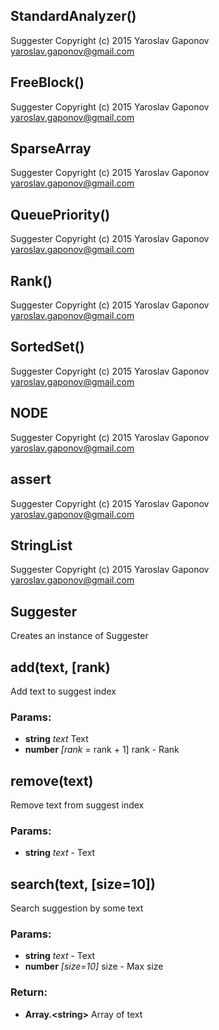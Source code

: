 

<!-- Start libs/analyzer.js -->

## StandardAnalyzer()

Suggester
    Copyright (c) 2015 Yaroslav Gaponov <yaroslav.gaponov@gmail.com>

<!-- End libs/analyzer.js -->




<!-- Start libs/freeblock.js -->

## FreeBlock()

Suggester
    Copyright (c) 2015 Yaroslav Gaponov <yaroslav.gaponov@gmail.com>

<!-- End libs/freeblock.js -->




<!-- Start libs/index.js -->

## SparseArray

Suggester
    Copyright (c) 2015 Yaroslav Gaponov <yaroslav.gaponov@gmail.com>

<!-- End libs/index.js -->




<!-- Start libs/lrucache.js -->

## QueuePriority()

Suggester
    Copyright (c) 2015 Yaroslav Gaponov <yaroslav.gaponov@gmail.com>

<!-- End libs/lrucache.js -->




<!-- Start libs/rank.js -->

## Rank()

Suggester
    Copyright (c) 2015 Yaroslav Gaponov <yaroslav.gaponov@gmail.com>

<!-- End libs/rank.js -->




<!-- Start libs/sortedset.js -->

## SortedSet()

Suggester
    Copyright (c) 2015 Yaroslav Gaponov <yaroslav.gaponov@gmail.com>

<!-- End libs/sortedset.js -->




<!-- Start libs/sparsearray.js -->

## NODE

Suggester
    Copyright (c) 2015 Yaroslav Gaponov <yaroslav.gaponov@gmail.com>

<!-- End libs/sparsearray.js -->




<!-- Start libs/stringlist.js -->

## assert

Suggester
    Copyright (c) 2015 Yaroslav Gaponov <yaroslav.gaponov@gmail.com>

<!-- End libs/stringlist.js -->




<!-- Start libs/suggester.js -->

## StringList

Suggester
    Copyright (c) 2015 Yaroslav Gaponov <yaroslav.gaponov@gmail.com>

## Suggester

Creates an instance of Suggester

## add(text, [rank)

Add text to suggest index

### Params:

* **string** *text* Text
* **number** *[rank* = rank + 1] rank - Rank

## remove(text)

Remove text from suggest index

### Params:

* **string** *text* - Text

## search(text, [size=10])

Search suggestion by some text

### Params:

* **string** *text* - Text
* **number** *[size=10]* size - Max size

### Return:

* **Array.\<string>** Array of text

<!-- End libs/suggester.js -->

